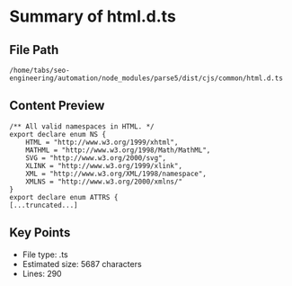 # Summary of html.d.ts
  
## File Path
`/home/tabs/seo-engineering/automation/node_modules/parse5/dist/cjs/common/html.d.ts`

## Content Preview
```
/** All valid namespaces in HTML. */
export declare enum NS {
    HTML = "http://www.w3.org/1999/xhtml",
    MATHML = "http://www.w3.org/1998/Math/MathML",
    SVG = "http://www.w3.org/2000/svg",
    XLINK = "http://www.w3.org/1999/xlink",
    XML = "http://www.w3.org/XML/1998/namespace",
    XMLNS = "http://www.w3.org/2000/xmlns/"
}
export declare enum ATTRS {
[...truncated...]
```

## Key Points
- File type: .ts
- Estimated size: 5687 characters
- Lines: 290
